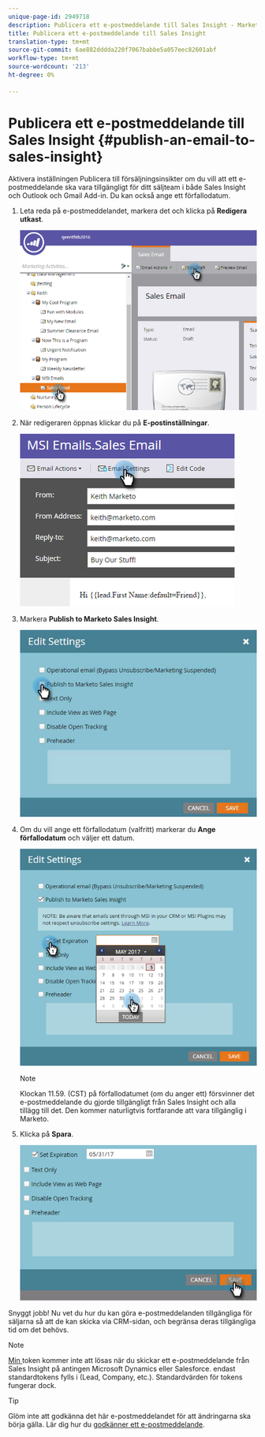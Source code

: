 ```yaml
---
unique-page-id: 2949718
description: Publicera ett e-postmeddelande till Sales Insight - Marketo Docs - produktdokumentation
title: Publicera ett e-postmeddelande till Sales Insight
translation-type: tm+mt
source-git-commit: 6ae882dddda220f7067babbe5a057eec82601abf
workflow-type: tm+mt
source-wordcount: '213'
ht-degree: 0%

---
```



# Publicera ett e-postmeddelande till Sales Insight {#publish-an-email-to-sales-insight}

Aktivera inställningen Publicera till försäljningsinsikter om du vill att ett e-postmeddelande ska vara tillgängligt för ditt säljteam i både Sales Insight och Outlook och Gmail Add-in. Du kan också ange ett förfallodatum.

1. Leta reda på e-postmeddelandet, markera det och klicka på **Redigera utkast**.

   ![](assets/one.png)

1. När redigeraren öppnas klickar du på **E-postinställningar**.

   ![](assets/two.png)

1. Markera **Publish to Marketo Sales Insight**.

   ![](assets/three.png)

1. Om du vill ange ett förfallodatum (valfritt) markerar du **Ange förfallodatum** och väljer ett datum.

   ![](assets/four.png)

   >[!NOTE]
   >
   >Klockan 11.59. (CST) på förfallodatumet (om du anger ett) försvinner det e-postmeddelande du gjorde tillgängligt från Sales Insight och alla tillägg till det. Den kommer naturligtvis fortfarande att vara tillgänglig i Marketo.

1. Klicka på **Spara**.

   ![](assets/five.png)

Snyggt jobb! Nu vet du hur du kan göra e-postmeddelanden tillgängliga för säljarna så att de kan skicka via CRM-sidan, och begränsa deras tillgängliga tid om det behövs.

>[!NOTE]
>
>[Min ](/help/marketo/product-docs/core-marketo-concepts/programs/tokens/understanding-my-tokens-in-a-program.md) token kommer inte att lösas när du skickar ett e-postmeddelande från Sales Insight på antingen Microsoft Dynamics eller Salesforce. endast standardtokens fylls i (Lead, Company, etc.). Standardvärden för tokens fungerar dock.

>[!TIP]
>
>Glöm inte att godkänna det här e-postmeddelandet för att ändringarna ska börja gälla. Lär dig hur du [godkänner ett e-postmeddelande](/help/marketo/product-docs/email-marketing/general/creating-an-email/approve-an-email.md).
